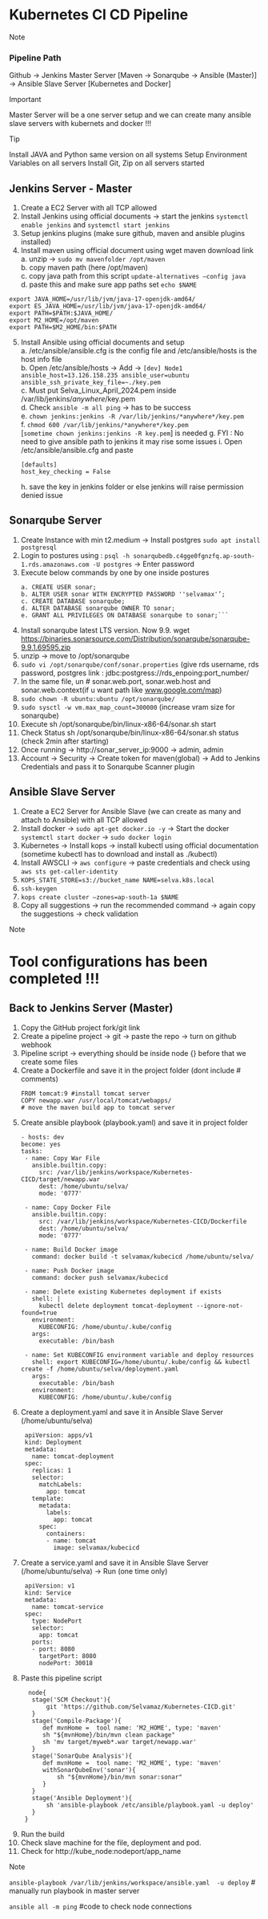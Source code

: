 # Kubernetes CI CD Pipeline

>[!Note]
>### Pipeline Path
>Github -> Jenkins Master Server [Maven -> Sonarqube -> Ansible (Master)] -> Ansible Slave Server [Kubernetes and Docker]

>[!Important]
>Master Server will be a one server setup and we can create many ansible slave servers with kubernets and docker !!!

>[!TIP]
>Install JAVA and Python same version on all systems
>Setup Environment Variables on all servers
>Install Git, Zip on all servers started

## Jenkins Server - Master
1. Create a EC2 Server with all TCP allowed
2. Install Jenkins using official documents -> start the jenkins ```systemctl enable jenkins``` and ```systemctl start jenkins```
3. Setup jenkins plugins (make sure github, maven and ansible plugins installed)
4. Install maven using official document using wget maven download link<br />
  a. unzip -> ```sudo mv mavenfolder /opt/maven```<br />
  b. copy maven path (here /opt/maven)<br />
  c. copy java path from this script ```update-alternatives —config java```<br />
  d. paste this and make sure app paths set ```echo $NAME```<br />
  ```
  export JAVA_HOME=/usr/lib/jvm/java-17-openjdk-amd64/
  export ES_JAVA_HOME=/usr/lib/jvm/java-17-openjdk-amd64/
  export PATH=$PATH:$JAVA_HOME/
  export M2_HOME=/opt/maven
  export PATH=$M2_HOME/bin:$PATH
  ````
5. Install Ansible using official documents and setup<br />
    a. /etc/ansible/ansible.cfg is the config file and /etc/ansible/hosts is the host info file<br />
    b. Open /etc/ansible/hosts -> Add -> ```[dev] Node1 ansible_host=13.126.158.235 ansible_user=ubuntu ansible_ssh_private_key_file=~./key.pem```<br />
    c. Must put Selva_Linux_April_2024.pem inside /var/lib/jenkins/*anywhere*/key.pem<br />
    d. Check ```ansible -m all ping```  -> has to be success<br />
    e. ```chown jenkins:jenkins -R /var/lib/jenkins/*anywhere*/key.pem```<br /> 
    f. ```chmod 600 /var/lib/jenkins/*anywhere*/key.pem```<br /> [```sometime chown jenkins:jenkins -R key.pem```] is needed
    g. FYI : No need to give ansible path to jenkins it may rise some issues
    i. Open /etc/ansible/ansible.cfg and paste
     ```
     [defaults]
     host_key_checking = False
     ```
    h. save the key in jenkins folder or else jenkins will raise permission denied issue
## Sonarqube Server
1. Create Instance with min t2.medium -> Install postgres ```sudo apt install postgresql```
2. Login to postures using :  ```psql -h sonarqubedb.c4gge0fgnzfq.ap-south-1.rds.amazonaws.com -U postgres``` -> Enter password
3. Execute below commands by one by one inside postures
   ``` 
   a. CREATE USER sonar;
   b. ALTER USER sonar WITH ENCRYPTED PASSWORD ''selvamax'’;
   c. CREATE DATABASE sonarqube;
   d. ALTER DATABASE sonarqube OWNER TO sonar;
   e. GRANT ALL PRIVILEGES ON DATABASE sonarqube to sonar;```
4. Install sonarqube latest LTS version. Now 9.9.  wget https://binaries.sonarsource.com/Distribution/sonarqube/sonarqube-9.9.1.69595.zip
5. unzip -> move to /opt/sonarqube
6. ```sudo vi /opt/sonarqube/conf/sonar.properties``` (give rds username, rds password, postgres link : jdbc:postgress://rds_enpoing:port_number/
7. In the same file, un # sonar.web.port, sonar.web.host and sonar.web.context(if u want path like www.google.com/map)
8. ```sudo chown -R ubuntu:ubuntu /opt/sonarqube/```
9. ```sudo sysctl -w vm.max_map_count=300000``` (increase vram size for sonarqube)
10. Execute  sh /opt/sonarqube/bin/linux-x86-64/sonar.sh start
11. Check Status  sh /opt/sonarqube/bin/linux-x86-64/sonar.sh status (check 2min after starting)
12. Once running ->  http://sonar_server_ip:9000 -> admin, admin
13. Account -> Security -> Create token for maven(global) -> Add to Jenkins Credentials and pass it to Sonarqube Scanner plugin

## Ansible Slave Server
1. Create a EC2 Server for Ansible Slave (we can create as many and attach to Ansible) with all TCP allowed
2. Install docker -> ```sudo apt-get docker.io -y``` -> Start the docker ```systemctl start docker``` -> ```sudo docker login```
3. Kubernetes -> Install kops -> install kubectl using official documentation (sometime kubectl has to download and install as ./kubectl)
4. Install AWSCLI -> ```aws configure``` -> paste credentials and check using ```aws sts get-caller-identity```
5. ```KOPS_STATE_STORE=s3://bucket_name NAME=selva.k8s.local```
6. ```ssh-keygen```
7. ```kops create cluster —zones=ap-south-1a $NAME```
8. Copy all suggestions -> run the recommended command -> again copy the suggestions -> check validation

>[!Note]
> # Tool configurations has been completed !!!

## Back to Jenkins Server (Master)
1. Copy the GitHub project fork/git link
2. Create a pipeline project -> git -> paste the repo -> turn on github webhook
3. Pipeline script -> everything should be inside node {} before that we create some files
4. Create a Dockerfile and save it in the project folder (dont include # comments)
   ```
   FROM tomcat:9 #install tomcat server
   COPY newapp.war /usr/local/tomcat/webapps/
   # move the maven build app to tomcat server
   ```
5. Create ansible playbook (playbook.yaml) and save it in project folder
   ```
   - hosts: dev
   become: yes
   tasks:
    - name: Copy War File
      ansible.builtin.copy:
        src: /var/lib/jenkins/workspace/Kubernetes-CICD/target/newapp.war
        dest: /home/ubuntu/selva/
        mode: '0777'

    - name: Copy Docker File
      ansible.builtin.copy:
        src: /var/lib/jenkins/workspace/Kubernetes-CICD/Dockerfile
        dest: /home/ubuntu/selva/
        mode: '0777'

    - name: Build Docker image
      command: docker build -t selvamax/kubecicd /home/ubuntu/selva/

    - name: Push Docker image
      command: docker push selvamax/kubecicd

    - name: Delete existing Kubernetes deployment if exists
      shell: |
        kubectl delete deployment tomcat-deployment --ignore-not-found=true
      environment:
        KUBECONFIG: /home/ubuntu/.kube/config
      args:
        executable: /bin/bash

    - name: Set KUBECONFIG environment variable and deploy resources
      shell: export KUBECONFIG=/home/ubuntu/.kube/config && kubectl create -f /home/ubuntu/selva/deployment.yaml
      args:
        executable: /bin/bash
      environment:
        KUBECONFIG: /home/ubuntu/.kube/config
   ```
6. Create a deployment.yaml and save it in Ansible Slave Server (/home/ubuntu/selva)
   ```
    apiVersion: apps/v1
    kind: Deployment
    metadata:
      name: tomcat-deployment
    spec:
      replicas: 1
      selector:
        matchLabels:
          app: tomcat
      template:
        metadata:
          labels:
            app: tomcat
        spec:
          containers:
          - name: tomcat
            image: selvamax/kubecicd
    ```
7. Create a service.yaml and save it in Ansible Slave Server (/home/ubuntu/selva) -> Run (one time only)
   ```
    apiVersion: v1
    kind: Service
    metadata:
      name: tomcat-service
    spec:
      type: NodePort
      selector:
        app: tomcat
      ports:
      - port: 8080
        targetPort: 8080
        nodePort: 30018
    ```
8. Paste this pipeline script
   ```
     node{
      stage('SCM Checkout'){
          git 'https://github.com/Selvamaz/Kubernetes-CICD.git'
      }
      stage('Compile-Package'){
         def mvnHome =  tool name: 'M2_HOME', type: 'maven'   
         sh "${mvnHome}/bin/mvn clean package"
         sh 'mv target/myweb*.war target/newapp.war'
      }
      stage('SonarQube Analysis'){
         def mvnHome =  tool name: 'M2_HOME', type: 'maven'
         withSonarQubeEnv('sonar'){
             sh "${mvnHome}/bin/mvn sonar:sonar"
         }
      }
      stage('Ansible Deployment'){
          sh 'ansible-playbook /etc/ansible/playbook.yaml -u deploy'
      }
    }
   ```
9. Run the build
10. Check slave machine for the file, deployment and pod.
11. Check for http://kube_node:nodeport/app_name

>[!Note]
>```ansible-playbook /var/lib/jenkins/workspace/ansible.yaml  -u deploy``` # manually run playbook in master server
>
>```ansible all -m ping``` #code to check node connections

